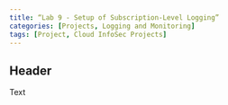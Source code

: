 ```yaml
---
title: “Lab 9 - Setup of Subscription-Level Logging”
categories: [Projects, Logging and Monitoring] 
tags: [Project, Cloud InfoSec Projects]
---
```


## Header

Text
